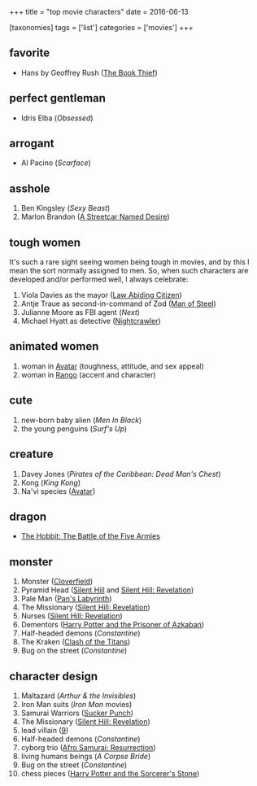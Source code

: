 +++
title = "top movie characters"
date = 2016-06-13

[taxonomies]
tags = ['list']
categories = ['movies']
+++

## favorite

- Hans by Geoffrey Rush ([The Book Thief])

## perfect gentleman

- Idris Elba (*Obsessed*)

## arrogant

- Al Pacino (*Scarface*)

## asshole

1. Ben Kingsley (*Sexy Beast*)
2. Marlon Brandon ([A Streetcar Named Desire])

## tough women

It's such a rare sight seeing women being tough in movies,
and by this I mean the sort normally assigned to men.
So, when such characters are developed and/or performed well,
I always celebrate:

1. Viola Davies as the mayor ([Law Abiding Citizen])
2. Antje Traue as second-in-command of Zod ([Man of Steel])
3. Julianne Moore as FBI agent (*Next*)
4. Michael Hyatt as detective ([Nightcrawler])

## animated women

1. woman in [Avatar] (toughness, attitude, and sex appeal)
2. woman in [Rango] (accent and character)

## cute

1. new-born baby alien (*Men In Black*)
2. the young penguins (*Surf's Up*)

## creature

1. Davey Jones (*Pirates of the Caribbean: Dead Man's Chest*)
2. Kong (*King Kong*)
3. Na'vi species ([Avatar])

## dragon

- [The Hobbit: The Battle of the Five Armies]

## monster

1. Monster ([Cloverfield])
2. Pyramid Head ([Silent Hill] and [Silent Hill: Revelation])
3. Pale Man ([Pan's Labyrinth])
4. The Missionary ([Silent Hill: Revelation])
5. Nurses ([Silent Hill: Revelation])
6. Dementors ([Harry Potter and the Prisoner of Azkaban])
7. Half-headed demons (*Constantine*)
8. The Kraken ([Clash of the Titans])
9. Bug on the street (*Constantine*)

## character design

1. Maltazard (*Arthur & the Invisibles*)
2. Iron Man suits (*Iron Man* movies)
3. Samurai Warriors ([Sucker Punch])
4. The Missionary ([Silent Hill: Revelation])
5. lead villain ([9])
6. Half-headed demons (*Constantine*)
7. cyborg trio ([Afro Samurai: Resurrection])
8. living humans beings (*A Corpse Bride*)
9. Bug on the street (*Constantine*)
10. chess pieces ([Harry Potter and the Sorcerer's Stone])


[The Book Thief]: @/the-book-thief-2013.md
[A Streetcar Named Desire]: @/a-streetcar-named-desire-1951.md
[tough women]: @/tough-women.md
[Avatar]: @/avatar-2009.md
[Rango]: @/rango-2011.md
[The Hobbit: The Battle of the Five Armies]: @/the-hobbit-the-battle-of-the-five-armies.md
[Cloverfield]: @/cloverfield-2008.md
[Silent Hill]: @/silent-hill-2006.md
[Silent Hill: Revelation]: @/silent-hill-revelation-2012.md
[Pan's Labyrinth]: @/pan-s-labyrinth-2006.md
[Harry Potter and the Prisoner of Azkaban]: @/harry-potter-and-the-prisoner-of-azkaban-2004.md
[Clash of the Titans]: @/clash-of-the-titans-2010.md
[Sucker Punch]: @/sucker-punch-2011.md
[9]: @/9-2009.md
[Afro Samurai: Resurrection]: @/afro-samurai-resurrection-2009.md
[Harry Potter and the Sorcerer's Stone]: @/harry-potter-and-the-sorcerer-s-stone-2001.md
[Law Abiding Citizen]: @/law-abiding-citizen-2009.md
[Man of Steel]: @/man-of-steel-2013.md
[Nightcrawler]: @/nightcrawler.md
